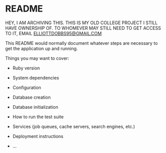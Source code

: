 # README

HEY, I AM ARCHIVING THIS.  THIS IS MY OLD COLLEGE PROJECT I STILL HAVE OWNERSHIP OF.  TO WHOMEVER MAY STILL NEED TO GET ACCESS TO IT, EMAIL ELLIOTTDOBBS95@GMAIL.COM

This README would normally document whatever steps are necessary to get the
application up and running.

Things you may want to cover:

* Ruby version

* System dependencies

* Configuration

* Database creation

* Database initialization

* How to run the test suite

* Services (job queues, cache servers, search engines, etc.)

* Deployment instructions

* ...
